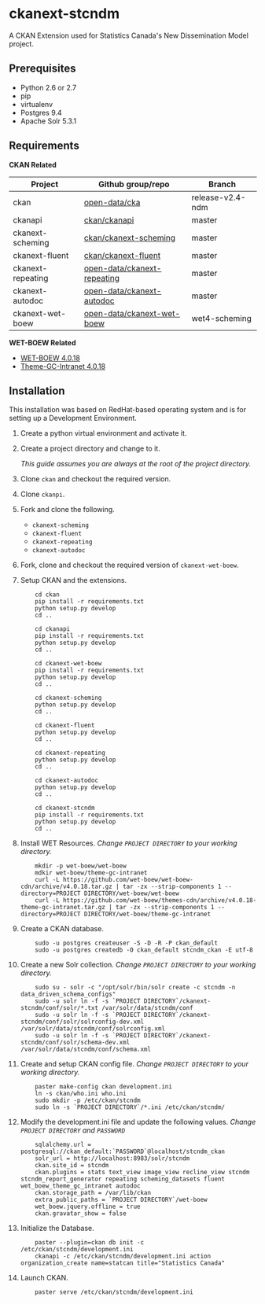# ckanext-stcndm #


A CKAN Extension used for Statistics Canada's New Dissemination Model project.

## Prerequisites ##

 - Python 2.6 or 2.7
 - pip
 - virtualenv
 - Postgres 9.4
 - Apache Solr 5.3.1

## Requirements ##

**CKAN Related**

Project | Github group/repo | Branch
------- | ----------------- | ------
ckan    | [open-data/cka](open-data/ckan "open-data/ckan") | release-v2.4-ndm
ckanapi | [ckan/ckanapi](https://github.com/ckan/ckanapi "ckan/ckanapi") | master
ckanext-scheming | [ckan/ckanext-scheming](https://github.com/ckan/ckanext-scheming "ckan/ckanext-scheming") | master
ckanext-fluent | [ckan/ckanext-fluent](https://github.com/ckan/ckanext-fluent "ckan/ckanext-fluent") | master
ckanext-repeating | [open-data/ckanext-repeating](https://github.com/open-data/ckanext-repeating "open-data/ckanext-repeating") | master
ckanext-autodoc | [open-data/ckanext-autodoc](https://github.com/open-data/ckanext-autodoc "open-data/ckanext-autodoc") | master
ckanext-wet-boew | [open-data/ckanext-wet-boew](https://github.com/open-data/ckanext-wet-boew "open-data/ckanext-wet-boew") | wet4-scheming

**WET-BOEW Related**

- [WET-BOEW 4.0.18](https://github.com/wet-boew/wet-boew-cdn/archive/v4.0.18.tar.gz "WET-BOEW 4.0.18")
- [Theme-GC-Intranet 4.0.18](https://github.com/wet-boew/themes-cdn/archive/v4.0.18-theme-gc-intranet.tar.gz "Theme-GC-Intranet 4.0.18")

## Installation ##

This installation was based on RedHat-based operating system and is for setting up a Development Environment.

1. Create a python virtual environment and activate it.
2. Create a project directory and change to it.

    *This guide assumes you are always at the root of the project directory.*
3. Clone ``ckan`` and checkout the required version.
4. Clone ``ckanpi``.
5. Fork and clone the following.

    - ``ckanext-scheming``
    - ``ckanext-fluent``
    - ``ckanext-repeating``
    - ``ckanext-autodoc``

6. Fork, clone and checkout the required version of ``ckanext-wet-boew``.
7. Setup CKAN and the extensions.

    ```
        cd ckan
        pip install -r requirements.txt
        python setup.py develop
        cd ..

        cd ckanapi
        pip install -r requirements.txt
        python setup.py develop
        cd ..

        cd ckanext-wet-boew
        pip install -r requirements.txt
        python setup.py develop
        cd ..

        cd ckanext-scheming
        python setup.py develop
        cd ..

        cd ckanext-fluent
        python setup.py develop
        cd ..

        cd ckanext-repeating
        python setup.py develop
        cd ..

        cd ckanext-autodoc
        python setup.py develop
        cd ..

        cd ckanext-stcndm
        pip install -r requirements.txt
        python setup.py develop
        cd ..
    ```

8. Install WET Resources. *Change `PROJECT DIRECTORY` to your working directory.*

    ```
        mkdir -p wet-boew/wet-boew
        mdkir wet-boew/theme-gc-intranet
        curl -L https://github.com/wet-boew/wet-boew-cdn/archive/v4.0.18.tar.gz | tar -zx --strip-components 1 --directory=PROJECT DIRECTORY/wet-boew/wet-boew
        curl -L https://github.com/wet-boew/themes-cdn/archive/v4.0.18-theme-gc-intranet.tar.gz | tar -zx --strip-components 1 --directory=PROJECT DIRECTORY/wet-boew/theme-gc-intranet
    ```

9. Create a CKAN database.

    ```
        sudo -u postgres createuser -S -D -R -P ckan_default
        sudo -u postgres createdb -O ckan_default stcndm_ckan -E utf-8
    ```

10. Create a new Solr collection. *Change `PROJECT DIRECTORY` to your working directory.*

    ```
        sudo su - solr -c "/opt/solr/bin/solr create -c stcndm -n data_driven_schema_configs"
        sudo -u solr ln -f -s `PROJECT DIRECTORY`/ckanext-stcndm/conf/solr/*.txt /var/solr/data/stcndm/conf
        sudo -u solr ln -f -s `PROJECT DIRECTORY`/ckanext-stcndm/conf/solr/solrconfig-dev.xml /var/solr/data/stcndm/conf/solrconfig.xml
        sudo -u solr ln -f -s `PROJECT DIRECTORY`/ckanext-stcndm/conf/solr/schema-dev.xml /var/solr/data/stcndm/conf/schema.xml
    ```

11. Create and setup CKAN config file. *Change `PROJECT DIRECTORY` to your working directory.*

    ```
        paster make-config ckan development.ini
        ln -s ckan/who.ini who.ini
        sudo mkdir -p /etc/ckan/stcndm
        sudo ln -s `PROJECT DIRECTORY`/*.ini /etc/ckan/stcndm/
    ```

12. Modify the development.ini file and update the following values. *Change `PROJECT DIRECTORY` and `PASSWORD`*

    ```
        sqlalchemy.url = postgresql://ckan_default:`PASSWORD`@localhost/stcndm_ckan
        solr_url = http://localhost:8983/solr/stcndm
        ckan.site_id = stcndm
        ckan.plugins = stats text_view image_view recline_view stcndm stcndm_report_generator repeating scheming_datasets fluent wet_boew_theme_gc_intranet autodoc
        ckan.storage_path = /var/lib/ckan
        extra_public_paths = `PROJECT DIRECTORY`/wet-boew
        wet_boew.jquery.offline = true
        ckan.gravatar_show = false
    ```

13. Initialize the Database.

    ```
        paster --plugin=ckan db init -c /etc/ckan/stcndm/development.ini
        ckanapi -c /etc/ckan/stcndm/development.ini action organization_create name=statcan title="Statistics Canada"
    ```

14. Launch CKAN.

    ```
        paster serve /etc/ckan/stcndm/development.ini
    ```